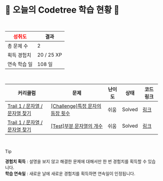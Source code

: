 # 🌲 오늘의 Codetree 학습 현황 🌲

<br />

| <span style="color:red;display:block;text-align:center;"> **성취도**</span> | 결과 |
|---|---|
| 총 문제 수 | 2 |
| 획득 경험치 | 20 / 25 XP |
| 연속 학습 일 | 108 일 |

<br />

|커리큘럼|문제|난이도|상태|코드 링크|
|---|---|---|---|---|
|[Trail 1 / 문자열 / 문자열 찾기](https://www.codetree.ai/trail-info/novice-low/)|[[Challenge]특정 문자의 등장 횟수](https://www.codetree.ai/trails/complete/curated-cards/challenge-number-appearances-of-a-particular-character/)|쉬움|Solved|[링크](https://github.com/Hwangsangjin/CodeTree/blob/main/250214/%ED%8A%B9%EC%A0%95%20%EB%AC%B8%EC%9E%90%EC%9D%98%20%EB%93%B1%EC%9E%A5%20%ED%9A%9F%EC%88%98/number-appearances-of-a-particular-character.cpp)|
|[Trail 1 / 문자열 / 문자열 찾기](https://www.codetree.ai/trail-info/novice-low/)|[[Test]부분 문자열의 개수](https://www.codetree.ai/trails/complete/curated-cards/test-number-of-substrings/)|쉬움|Solved|[링크](https://github.com/Hwangsangjin/CodeTree/blob/main/250214/%EB%B6%80%EB%B6%84%20%EB%AC%B8%EC%9E%90%EC%97%B4%EC%9D%98%20%EA%B0%9C%EC%88%98/number-of-substrings.cpp)|


<br />

> [!TIP]
> **경험치 획득** : 설명을 보지 않고 해결한 문제에 대해서만 한 번 경험치를 획득할 수 있습니다.  
> **학습 연속일** : 새로운 날에 새로운 경험치를 획득하면 연속일이 인정됩니다.

